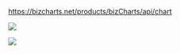 https://bizcharts.net/products/bizCharts/api/chart

![](https://img.alicdn.com/tfs/TB105z4efDH8KJjy1XcXXcpdXXa-2030-1480.png)

![](https://ws1.sinaimg.cn/large/006tNc79gy1g2cca4d90ij30ww0evgne.jpg)